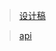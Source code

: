 > [设计稿](https://lanhuapp.com/web/#/item?fid=bcde2b4b-4a2e-413d-9bfc-63bbca2d3a75)

> [api](http://gps.youshusoft.com/apidoc/)